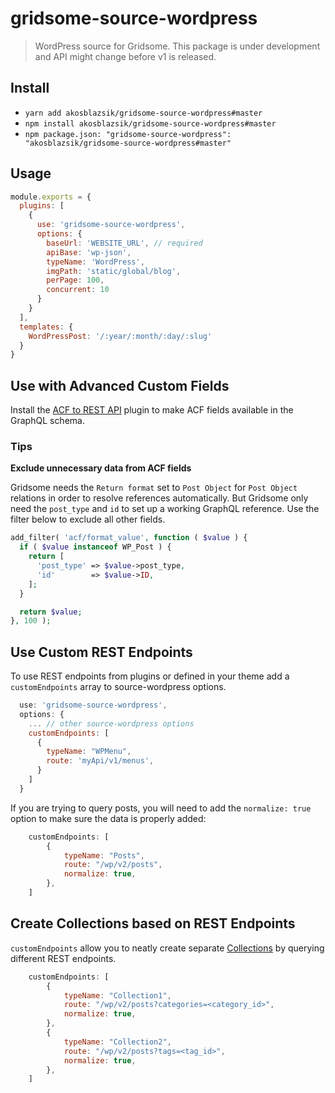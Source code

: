 # gridsome-source-wordpress

> WordPress source for Gridsome. This package is under development and
API might change before v1 is released.

## Install
- `yarn add akosblazsik/gridsome-source-wordpress#master`
- `npm install akosblazsik/gridsome-source-wordpress#master`
- `npm package.json: "gridsome-source-wordpress": "akosblazsik/gridsome-source-wordpress#master"`

## Usage

```js
module.exports = {
  plugins: [
    {
      use: 'gridsome-source-wordpress',
      options: {
        baseUrl: 'WEBSITE_URL', // required
        apiBase: 'wp-json',
        typeName: 'WordPress',
        imgPath: 'static/global/blog',
        perPage: 100,
        concurrent: 10
      }
    }
  ],
  templates: {
    WordPressPost: '/:year/:month/:day/:slug'
  }
}
```

## Use with Advanced Custom Fields

Install the [ACF to REST API](https://github.com/airesvsg/acf-to-rest-api) plugin to make ACF fields available in the GraphQL schema.

### Tips

**Exclude unnecessary data from ACF fields**

Gridsome needs the `Return format` set to `Post Object` for `Post Object` relations in order to resolve references automatically. But Gridsome only need the `post_type` and `id` to set up a working GraphQL reference. Use the filter below to exclude all other fields.

```php
add_filter( 'acf/format_value', function ( $value ) {
  if ( $value instanceof WP_Post ) {
    return [
      'post_type' => $value->post_type,
      'id'        => $value->ID,
    ];
  }

  return $value;
}, 100 );
```

## Use Custom REST Endpoints

To use REST endpoints from plugins or defined in your theme add a `customEndpoints` array to source-wordpress options.


```js
  use: 'gridsome-source-wordpress',
  options: {
    ... // other source-wordpress options
    customEndpoints: [
      {
        typeName: "WPMenu",
        route: 'myApi/v1/menus',
      }
    ]
  }
```

If you are trying to query posts, you will need to add the `normalize: true` option to make sure the data is properly added:

```js
    customEndpoints: [
        {
            typeName: "Posts",
            route: "/wp/v2/posts",
            normalize: true,
        },
    ]
```

## Create Collections based on REST Endpoints

`customEndpoints` allow you to neatly create separate [Collections](https://gridsome.org/docs/collections/#collections) by querying different REST endpoints.

```js
    customEndpoints: [
        {
            typeName: "Collection1",
            route: "/wp/v2/posts?categories=<category_id>",
            normalize: true,
        },
        {
            typeName: "Collection2",
            route: "/wp/v2/posts?tags=<tag_id>",
            normalize: true,
        },
    ]
```